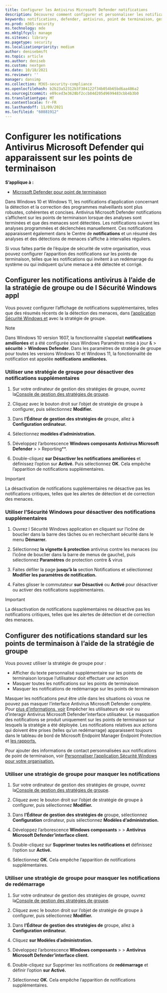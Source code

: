 ```yaml
---
title: Configurer les Antivirus Microsoft Defender notifications
description: Découvrez comment configurer et personnaliser les notifications standard et autres Antivirus Microsoft Defender sur les points de terminaison.
keywords: notifications, defender, antivirus, point de terminaison, gestion, administrateur
ms.prod: m365-security
ms.technology: mde
ms.mktglfcycl: manage
ms.sitesec: library
ms.pagetype: security
ms.localizationpriority: medium
author: denisebmsft
ms.topic: article
ms.author: deniseb
ms.custom: nextgen
ms.date: 10/18/2021
ms.reviewer: ''
manager: dansimp
ms.collection: M365-security-compliance
ms.openlocfilehash: b2b23a52312b3f384122f34b054b65bd6aa486a2
ms.sourcegitcommit: e09ced3e3628bf2ccb84d205d9699483cbb4b3b0
ms.translationtype: MT
ms.contentlocale: fr-FR
ms.lasthandoff: 11/09/2021
ms.locfileid: "60881912"
---
```

# <a name="configure-microsoft-defender-antivirus-notifications-that-appear-on-endpoints"></a>Configurer les notifications Antivirus Microsoft Defender qui apparaissent sur les points de terminaison

**S’applique à :**

- [Microsoft Defender pour point de terminaison](/microsoft-365/security/defender-endpoint/)

Dans Windows 10 et Windows 11, les notifications d’application concernant la détection et la correction des programmes malveillants sont plus robustes, cohérentes et concises. Antivirus Microsoft Defender notifications s’affichent sur les points de terminaison lorsque des analyses sont terminées et que des menaces sont détectées. Les notifications suivent les analyses programmées et déclenchées manuellement. Ces notifications apparaissent également dans le Centre de **notifications** et un résumé des analyses et des détections de menaces s’affiche à intervalles réguliers.

Si vous faites partie de l’équipe de sécurité de votre organisation, vous pouvez configurer l’apparition des notifications sur les points de terminaison, telles que les notifications qui invitent à un redémarrage du système ou qui indiquent qu’une menace a été détectée et corrigé.

## <a name="configure-antivirus-notifications-using-group-policy-or-the-windows-security-app"></a>Configurer les notifications antivirus à l’aide de la stratégie de groupe ou de l Sécurité Windows appl

Vous pouvez configurer l’affichage de notifications supplémentaires, telles que des résumés récents de la détection des menaces, dans [l’application Sécurité Windows et](microsoft-defender-security-center-antivirus.md) avec la stratégie de groupe.

> [!NOTE]
> Dans Windows 10 version 1607, la fonctionnalité s’appelait **notifications améliorées** et a été configurée sous Windows Paramètres mise à jour &  \> **sécurité** \> **Windows Defender**. Dans les paramètres de stratégie de groupe pour toutes les versions Windows 10 et Windows 11, la fonctionnalité de notification est appelée **notifications améliorées.**

### <a name="use-group-policy-to-disable-additional-notifications"></a>Utiliser une stratégie de groupe pour désactiver des notifications supplémentaires

1. Sur votre ordinateur de gestion des stratégies de groupe, ouvrez la[Console de gestion des stratégies de groupe](/previous-versions/windows/it-pro/windows-server-2008-R2-and-2008/cc731212(v=ws.11)).

2. Cliquez avec le bouton droit sur l’objet de stratégie de groupe à configurer, puis sélectionnez **Modifier.**

3. Dans **l’Éditeur de gestion des stratégies de** groupe, allez à **Configuration ordinateur.**

4. Sélectionnez **modèles d’administration.**

5. Développez l’arborescence **Windows composants Antivirus Microsoft Defender** > \>  Reporting**.

6. Double-cliquez **sur Désactiver les notifications améliorées** et définissez l’option sur **Activé.** Puis sélectionnez **OK**. Cela empêche l’apparition de notifications supplémentaires.

> [!IMPORTANT]
> La désactivation de notifications supplémentaires ne désactive pas les notifications critiques, telles que les alertes de détection et de correction des menaces.

### <a name="use-the-windows-security-app-to-disable-additional-notifications"></a>Utiliser l’Sécurité Windows pour désactiver des notifications supplémentaires

1. Ouvrez l Sécurité Windows application en cliquant sur l’icône de bouclier dans la barre des tâches ou en recherchant sécurité dans le menu **Démarrer.**

2. Sélectionnez **la vignette & protection** antivirus contre les menaces (ou l’icône de bouclier dans la barre de menus de gauche), puis sélectionnez **Paramètres** de protection contre & virus

3. Faites défiler la page **jusqu’à la** section Notifications et sélectionnez **Modifier les paramètres de notification.**

4. Faites glisser le commutateur **sur Désactivé** ou **Activé** pour désactiver ou activer des notifications supplémentaires.

> [!IMPORTANT]
> La désactivation de notifications supplémentaires ne désactive pas les notifications critiques, telles que les alertes de détection et de correction des menaces.

## <a name="configure-standard-notifications-on-endpoints-using-group-policy"></a>Configurer des notifications standard sur les points de terminaison à l’aide de la stratégie de groupe

Vous pouvez utiliser la stratégie de groupe pour :

- Afficher du texte personnalisé supplémentaire sur les points de terminaison lorsque l’utilisateur doit effectuer une action
- Masquer toutes les notifications sur les points de terminaison
- Masquer les notifications de redémarrage sur les points de terminaison

Masquer les notifications peut être utile dans les situations où vous ne pouvez pas masquer l’interface Antivirus Microsoft Defender complète. Pour [plus d’informations, voir](prevent-end-user-interaction-microsoft-defender-antivirus.md) Empêcher les utilisateurs de voir ou d’interagir Antivirus Microsoft Defender’interface utilisateur. Le masquation des notifications se produit uniquement sur les points de terminaison sur lesquels la stratégie a été déployée. Les notifications relatives aux actions qui doivent être prises (telles qu’un redémarrage) apparaissent toujours dans le tableau de bord de Microsoft Endpoint Manager Endpoint Protection et [les rapports.](/configmgr/protect/deploy-use/monitor-endpoint-protection) 

Pour ajouter des informations de contact personnalisées aux notifications de point de terminaison, voir [Personnaliser l’application Sécurité Windows pour votre organisation.](/windows/security/threat-protection/windows-defender-security-center/windows-defender-security-center)

### <a name="use-group-policy-to-hide-notifications"></a>Utiliser une stratégie de groupe pour masquer les notifications

1. Sur votre ordinateur de gestion des stratégies de groupe, ouvrez la[Console de gestion des stratégies de groupe](/previous-versions/windows/it-pro/windows-server-2008-R2-and-2008/cc731212(v=ws.11)).

2. Cliquez avec le bouton droit sur l’objet de stratégie de groupe à configurer, puis sélectionnez **Modifier.**

3. Dans **l’Éditeur de gestion des stratégies de** groupe, sélectionnez **Configuration** ordinateur, puis sélectionnez **Modèles d’administration.**

4. Développez l’arborescence **Windows composants** \>  \> **Antivirus Microsoft Defender’interface client.** 

5. Double-cliquez sur **Supprimer toutes les notifications et** définissez l’option sur **Activé.** 

6. Sélectionnez **OK**. Cela empêche l’apparition de notifications supplémentaires.

### <a name="use-group-policy-to-hide-reboot-notifications"></a>Utiliser une stratégie de groupe pour masquer les notifications de redémarrage

1. Sur votre ordinateur de gestion des stratégies de groupe, ouvrez la[Console de gestion des stratégies de groupe](/previous-versions/windows/it-pro/windows-server-2008-R2-and-2008/cc731212(v=ws.11)).

2. Cliquez avec le bouton droit sur l’objet de stratégie de groupe à configurer, puis sélectionnez **Modifier.**

2. Dans **l’Éditeur de gestion des stratégies de** groupe, allez à **Configuration ordinateur.**

3. Cliquez **sur Modèles d’administration.**

4. Développez l’arborescence **Windows composants** \>  \> **Antivirus Microsoft Defender’interface client.**

5. Double-cliquez sur Supprimer les notifications de **redémarrage** et définir l’option **sur Activé.** 

5. Sélectionnez **OK**. Cela empêche l’apparition de notifications supplémentaires.

